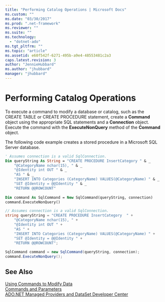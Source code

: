 ```yaml
---
title: "Performing Catalog Operations | Microsoft Docs"
ms.custom: ""
ms.date: "03/30/2017"
ms.prod: ".net-framework"
ms.reviewer: ""
ms.suite: ""
ms.technology: 
  - "dotnet-ado"
ms.tgt_pltfrm: ""
ms.topic: "article"
ms.assetid: e60f542f-6271-495b-a9e4-48553481c2a3
caps.latest.revision: 3
author: "JennieHubbard"
ms.author: "jhubbard"
manager: "jhubbard"
---
```

# Performing Catalog Operations
To execute a command to modify a database or catalog, such as the CREATE TABLE or CREATE PROCEDURE statement, create a **Command** object using the appropriate SQL statements and a **Connection** object. Execute the command with the **ExecuteNonQuery** method of the **Command** object.  
  
 The following code example creates a stored procedure in a Microsoft SQL Server database.  
  
```vb  
' Assumes connection is a valid SqlConnection.  
Dim queryString As String = "CREATE PROCEDURE InsertCategory " & _  
    "@CategoryName nchar(15), " & _  
    "@Identity int OUT " & _  
    "AS " & _  
    "INSERT INTO Categories (CategoryName) VALUES(@CategoryName) " & _  
    "SET @Identity = @@Identity " & _  
    "RETURN @@ROWCOUNT"  
  
Dim command As SqlCommand = New SqlCommand(queryString, connection)  
command.ExecuteNonQuery()  
```  
  
```csharp  
// Assumes connection is a valid SqlConnection.  
string queryString = "CREATE PROCEDURE InsertCategory  " +   
    "@CategoryName nchar(15), " +  
    "@Identity int OUT " +  
    "AS " +   
    "INSERT INTO Categories (CategoryName) VALUES(@CategoryName) " +   
    "SET @Identity = @@Identity " +  
    "RETURN @@ROWCOUNT";  
  
SqlCommand command = new SqlCommand(queryString, connection);  
command.ExecuteNonQuery();  
```  
  
## See Also  
 [Using Commands to Modify Data](../../../../docs/framework/data/adonet/using-commands-to-modify-data.md)   
 [Commands and Parameters](../../../../docs/framework/data/adonet/commands-and-parameters.md)   
 [ADO.NET Managed Providers and DataSet Developer Center](http://go.microsoft.com/fwlink/?LinkId=217917)